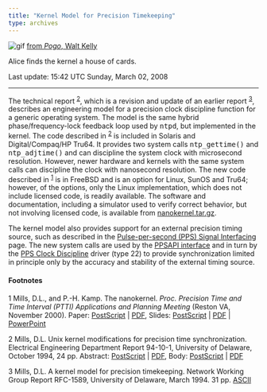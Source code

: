 ```yaml
---
title: "Kernel Model for Precision Timekeeping"
type: archives
---
```


![gif](/archives/pic/alice61.gif) [from _Pogo_, Walt Kelly](http://www.eecis.udel.edu/~mills/pictures.html)

Alice finds the kernel a house of cards.

Last update: 15:42 UTC Sunday, March 02, 2008

* * *

The technical report <sup>[2](#myfootnote2)</sup>, which is a revision and update of an earlier report <sup>[3](#myfootnote3)</sup>, describes an engineering model for a precision clock discipline function for a generic operating system. The model is the same hybrid phase/frequency-lock feedback loop used by <tt>ntpd</tt>, but implemented in the kernel. The code described in <sup>[2](#myfootnote2)</sup> is included in Solaris and Digital/Compaq/HP Tru64. It provides two system calls <tt>ntp_gettime()</tt> and <tt>ntp_adjtime()</tt> and can discipline the system clock with microsecond resolution. However, newer hardware and kernels with the same system calls can discipline the clock with nanosecond resolution. The new code described in <sup>[1](#myfootnote1)</sup> is in FreeBSD and is an option for Linux, SunOS and Tru64; however, of the options, only the Linux implementation, which does not include licensed code, is readily available. The software and documentation, including a simulator used to verify correct behavior, but not involving licensed code, is available from [nanokernel.tar.gz](https://www.eecis.udel.edu/~ntp/ntp_spool/software/nanokernel.tar.gz).

The kernel model also provides support for an external precision timing source, such as described in the [Pulse-per-second (PPS) Signal Interfacing](/archives/4.2.6-series/pps) page. The new system calls are used by the [PPSAPI interface](/archives/4.2.6-series/kernpps) and in turn by the [PPS Clock Discipline](/archives/drivers/driver22) driver (type 22) to provide synchronization limited in principle only by the accuracy and stability of the external timing source.

#### Footnotes

<a name="myfootnote1">1</a> Mills, D.L., and P.-H. Kamp. The nanokernel. _Proc. Precision Time and Time Interval (PTTI) Applications and Planning Meeting_ (Reston VA, November 2000). Paper: [PostScript](http://www.eecis.udel.edu/%7emills/database/papers/nano/nano2.ps) | [PDF](http://www.eecis.udel.edu/%7emills/database/papers/nano/nano2.pdf), Slides: [PostScript](http://www.eecis.udel.edu/%7emills/database/brief/nano/nano.ps) | [PDF](http://www.eecis.udel.edu/%7emills/database/brief/nano/nano.pdf) | [PowerPoint](http://www.eecis.udel.edu/%7emills/database/brief/nano/nano.ppt)

<a name="myfootnote2">2</a>  Mills, D.L. Unix kernel modifications for precision time synchronization. Electrical Engineering Department Report 94-10-1, University of Delaware, October 1994, 24 pp. Abstract: [PostScript](http://www.eecis.udel.edu/%7emills/database/reports/kern/kerna.ps) | [PDF](http://www.eecis.udel.edu/%7emills/database/reports/kern/kerna.pdf), Body: [PostScript](http://www.eecis.udel.edu/%7emills/database/reports/kern/kernb.ps) | [PDF](http://www.eecis.udel.edu/%7emills/database/reports/kern/kernb.pdf)

<a name="myfootnote3">3</a>  Mills, D.L. A kernel model for precision timekeeping. Network Working Group Report RFC-1589, University of Delaware, March 1994. 31 pp. [ASCII](http://www.eecis.udel.edu/%7emills/database/rfc/rfc1589.txt)